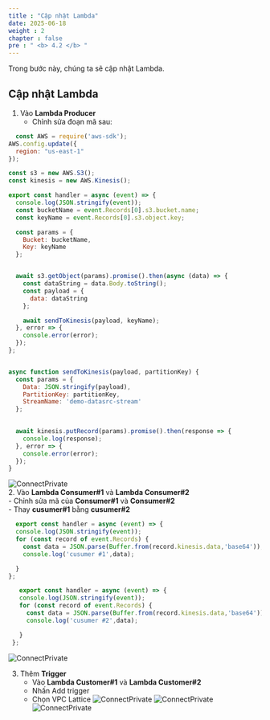 ```yaml
---
title : "Cập nhật Lambda"
date: 2025-06-18
weight : 2
chapter : false
pre : " <b> 4.2 </b> "
---
```


Trong bước này, chúng ta sẽ cập nhật Lambda.

## Cập nhật Lambda

1. Vào **Lambda Producer**
    - Chỉnh sửa đoạn mã sau:

```javascript
  const AWS = require('aws-sdk');
AWS.config.update({
  region: "us-east-1"
});

const s3 = new AWS.S3();
const kinesis = new AWS.Kinesis();

export const handler = async (event) => {
  console.log(JSON.stringify(event));
  const bucketName = event.Records[0].s3.bucket.name;
  const keyName = event.Records[0].s3.object.key; 

  const params = {
    Bucket: bucketName,
    Key: keyName
  };


  await s3.getObject(params).promise().then(async (data) => { 
    const dataString = data.Body.toString();
    const payload = {
      data: dataString
    };

    await sendToKinesis(payload, keyName);
  }, error => {
    console.error(error);
  });
};


async function sendToKinesis(payload, partitionKey) {
  const params = {
    Data: JSON.stringify(payload),
    PartitionKey: partitionKey,
    StreamName: 'demo-datasrc-stream'
  };

  
  await kinesis.putRecord(params).promise().then(response => {
    console.log(response);
  }, error => {
    console.error(error);
  });
}
```
![ConnectPrivate](/images/4.kinesis/D-4.png)  
2. Vào **Lambda Consumer#1** và **Lambda Consumer#2**\
    - Chỉnh sửa mã của **Consumer#1** và **Consumer#2**\
    - Thay **cusumer#1** bằng **cusumer#2**

```javascript
  export const handler = async (event) => {
  console.log(JSON.stringify(event));
  for (const record of event.Records) {
    const data = JSON.parse(Buffer.from(record.kinesis.data,'base64'));
    console.log('cusumer #1',data);

  }
};
```
```javascript
   export const handler = async (event) => {
   console.log(JSON.stringify(event));
   for (const record of event.Records) {
     const data = JSON.parse(Buffer.from(record.kinesis.data,'base64'));
     console.log('cusumer #2',data);

   }
 };
```
![ConnectPrivate](/images/4.kinesis/D-5.png)

3. Thêm **Trigger**
    - Vào **Lambda Customer#1** và **Lambda Customer#2**
    - Nhấn Add trigger
    - Chọn VPC Lattice
    ![ConnectPrivate](/images/4.kinesis/D-6.png)
    ![ConnectPrivate](/images/4.kinesis/D-7.png)
    ![ConnectPrivate](/images/4.kinesis/D-8.png)